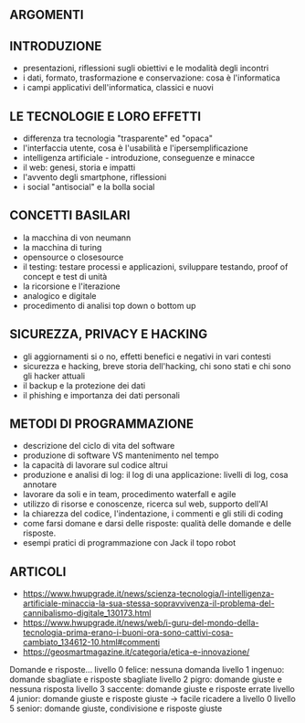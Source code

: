 ARGOMENTI
--------
## INTRODUZIONE
- presentazioni, riflessioni sugli obiettivi e le modalità degli incontri
- i dati, formato, trasformazione e conservazione: cosa è l'informatica	
- i campi applicativi dell'informatica, classici e nuovi

## LE TECNOLOGIE E LORO EFFETTI
- differenza tra tecnologia "trasparente" ed "opaca"
- l'interfaccia utente, cosa è l'usabilità e l'ipersemplificazione
- intelligenza artificiale - introduzione, conseguenze e minacce  
- il web: genesi, storia e impatti
- l'avvento degli smartphone, riflessioni 
- i social "antisocial" e la bolla social

## CONCETTI BASILARI
- la macchina di von neumann
- la macchina di turing
- opensource o closesource
- il testing: testare processi e applicazioni, sviluppare testando, proof of concept e test di unità
- la ricorsione e l'iterazione
- analogico e digitale
- procedimento di analisi top down o bottom up

## SICUREZZA, PRIVACY E HACKING
- gli aggiornamenti si o no, effetti benefici e negativi in vari contesti
- sicurezza e hacking, breve storia dell'hacking, chi sono stati e chi sono gli hacker attuali
- il backup e la protezione dei dati
- il phishing e importanza dei dati personali 

## METODI DI PROGRAMMAZIONE
- descrizione del ciclo di vita del software
- produzione di software VS mantenimento nel tempo
- la capacità di lavorare sul codice altrui
- produzione e analisi di log: il log di una applicazione: livelli di log, cosa annotare
- lavorare da soli e in team, procedimento waterfall e agile
- utilizzo di risorse e conoscenze, ricerca sul web, supporto dell'AI
- la chiarezza del codice, l'indentazione, i commenti e gli stili di coding
- come farsi domane e darsi delle risposte: qualità delle domande e delle risposte. 
- esempi pratici di programmazione con Jack il topo robot 

## ARTICOLI
- https://www.hwupgrade.it/news/scienza-tecnologia/l-intelligenza-artificiale-minaccia-la-sua-stessa-sopravvivenza-il-problema-del-cannibalismo-digitale_130173.html
- https://www.hwupgrade.it/news/web/i-guru-del-mondo-della-tecnologia-prima-erano-i-buoni-ora-sono-cattivi-cosa-cambiato_134612-10.html#commenti
- https://geosmartmagazine.it/categoria/etica-e-innovazione/

Domande e risposte...
	livello 0 felice: nessuna domanda 
	livello 1 ingenuo: domande sbagliate e risposte sbagliate
	livello 2 pigro: domande giuste e nessuna risposta
	livello 3 saccente: domande giuste e risposte errate
	livello 4 junior: domande giuste e risposte giuste -> facile ricadere a livello 0
	livello 5 senior: domande giuste, condivisione e risposte giuste


